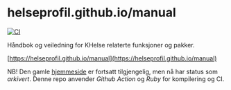 # helseprofil.github.io/manual
[![CI](https://github.com/helseprofil/manual/actions/workflows/ci.yml/badge.svg)](https://github.com/helseprofil/manual/actions/workflows/ci.yml)

Håndbok og veiledning for KHelse relaterte funksjoner og pakker.

[https://helseprofil.github.io/manual](https://helseprofil.github.io/manual)

NB! Den gamle [hjemmeside](https://helseprofil.github.io) er fortsatt
tilgjengelig, men nå har status som *arkivert*. Denne repo anvender *Github
Action* og *Ruby* for kompilering og CI.
